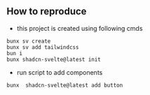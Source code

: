 ## How to reproduce

- this project is created using following cmds
```
bunx sv create
bunx sv add tailwindcss
bun i 
bunx shadcn-svelte@latest init
```
- run script to add components
```
bunx  shadcn-svelte@latest add button
```